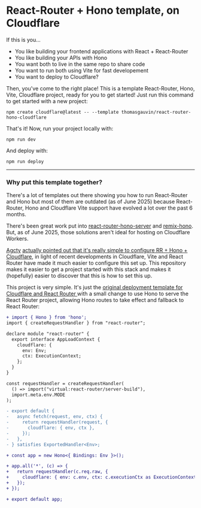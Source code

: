 # React-Router + Hono template, on Cloudflare

If this is you...

- You like building your frontend applications with React + React-Router
- You like building your APIs with Hono
- You want both to live in the same repo to share code
- You want to run both using Vite for fast developement
- You want to deploy to Cloudflare?

Then, you've come to the right place! This is a template React-Router, Hono, Vite, Cloudflare project, ready for you to get started! Just run this command to get started with a new project:

```
npm create cloudflare@latest -- --template thomasgauvin/react-router-hono-cloudflare
```

That's it! Now, run your project locally with:

```
npm run dev
```

And deploy with:

```
npm run deploy
```

---

### Why put this template together?

There's a lot of templates out there showing you how to run React-Router and Hono but most of them are outdated (as of June 2025) because React-Router, Hono and Cloudflare Vite support have evolved a lot over the past 6 months.

There's been great work put into [react-router-hono-server](https://github.com/rphlmr/react-router-hono-server) and [remix-hono](https://github.com/sergiodxa/remix-hono). But, as of June 2025, those solutions aren't ideal for hosting on Cloudflare Workers.

[Agcty](https://github.com/agcty) [actually pointed out that it's really simple to configure RR + Hono + Cloudflare](https://github.com/rphlmr/react-router-hono-server/issues/115#issuecomment-2787089066), in light of recent developments in Cloudflare, Vite and React Router have made it much easier to configure this set up. This repository makes it easier to get a project started with this stack and makes it (hopefully) easier to discover that this is how to set this up.

This project is very simple. It's just the [original deployment template for Cloudflare and React Router ](https://github.com/remix-run/react-router-templates/tree/main/cloudflare) with a small change to use Hono to serve the React Router project, allowing Hono routes to take effect and fallback to React Router:

```diff
+ import { Hono } from 'hono';
import { createRequestHandler } from "react-router";

declare module "react-router" {
  export interface AppLoadContext {
    cloudflare: {
      env: Env;
      ctx: ExecutionContext;
    };
  }
}

const requestHandler = createRequestHandler(
  () => import("virtual:react-router/server-build"),
  import.meta.env.MODE
);

- export default {
-   async fetch(request, env, ctx) {
-     return requestHandler(request, {
-       cloudflare: { env, ctx },
-     });
-   },
- } satisfies ExportedHandler<Env>;

+ const app = new Hono<{ Bindings: Env }>();

+ app.all('*', (c) => {
+   return requestHandler(c.req.raw, {
+     cloudflare: { env: c.env, ctx: c.executionCtx as ExecutionContext },
+   });
+ });

+ export default app;
```
